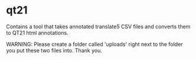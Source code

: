 qt21
====

Contains a tool that takes annotated translate5 CSV files and converts them to QT21 html annotations.

WARNING: Please create a folder called 'uploads' right next to the folder you put these two files into. Thank you.
